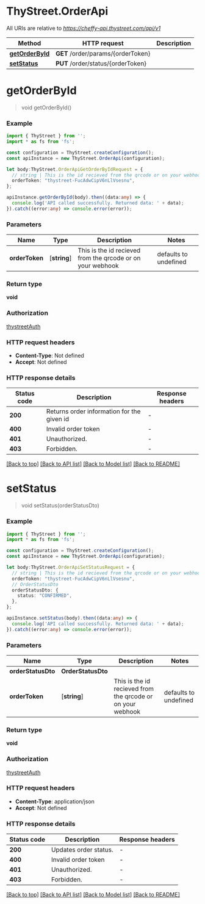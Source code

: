 # ThyStreet.OrderApi

All URIs are relative to *https://cheffy-api.thystreet.com/api/v1*

Method | HTTP request | Description
------------- | ------------- | -------------
[**getOrderById**](OrderApi.md#getOrderById) | **GET** /order/params/{orderToken} | 
[**setStatus**](OrderApi.md#setStatus) | **PUT** /order/status/{orderToken} | 


# **getOrderById**
> void getOrderById()


### Example


```typescript
import { ThyStreet } from '';
import * as fs from 'fs';

const configuration = ThyStreet.createConfiguration();
const apiInstance = new ThyStreet.OrderApi(configuration);

let body:ThyStreet.OrderApiGetOrderByIdRequest = {
  // string | This is the id recieved from the qrcode or on your webhook
  orderToken: "thystreet-FucAdwCipV6nLlVsesnu",
};

apiInstance.getOrderById(body).then((data:any) => {
  console.log('API called successfully. Returned data: ' + data);
}).catch((error:any) => console.error(error));
```


### Parameters

Name | Type | Description  | Notes
------------- | ------------- | ------------- | -------------
 **orderToken** | [**string**] | This is the id recieved from the qrcode or on your webhook | defaults to undefined


### Return type

**void**

### Authorization

[thystreetAuth](README.md#thystreetAuth)

### HTTP request headers

 - **Content-Type**: Not defined
 - **Accept**: Not defined


### HTTP response details
| Status code | Description | Response headers |
|-------------|-------------|------------------|
**200** | Returns order information for the given id |  -  |
**400** | Invalid order token |  -  |
**401** | Unauthorized. |  -  |
**403** | Forbidden. |  -  |

[[Back to top]](#) [[Back to API list]](README.md#documentation-for-api-endpoints) [[Back to Model list]](README.md#documentation-for-models) [[Back to README]](README.md)

# **setStatus**
> void setStatus(orderStatusDto)


### Example


```typescript
import { ThyStreet } from '';
import * as fs from 'fs';

const configuration = ThyStreet.createConfiguration();
const apiInstance = new ThyStreet.OrderApi(configuration);

let body:ThyStreet.OrderApiSetStatusRequest = {
  // string | This is the id recieved from the qrcode or on your webhook
  orderToken: "thystreet-FucAdwCipV6nLlVsesnu",
  // OrderStatusDto
  orderStatusDto: {
    status: "CONFIRMED",
  },
};

apiInstance.setStatus(body).then((data:any) => {
  console.log('API called successfully. Returned data: ' + data);
}).catch((error:any) => console.error(error));
```


### Parameters

Name | Type | Description  | Notes
------------- | ------------- | ------------- | -------------
 **orderStatusDto** | **OrderStatusDto**|  |
 **orderToken** | [**string**] | This is the id recieved from the qrcode or on your webhook | defaults to undefined


### Return type

**void**

### Authorization

[thystreetAuth](README.md#thystreetAuth)

### HTTP request headers

 - **Content-Type**: application/json
 - **Accept**: Not defined


### HTTP response details
| Status code | Description | Response headers |
|-------------|-------------|------------------|
**200** | Updates order status. |  -  |
**400** | Invalid order token |  -  |
**401** | Unauthorized. |  -  |
**403** | Forbidden. |  -  |

[[Back to top]](#) [[Back to API list]](README.md#documentation-for-api-endpoints) [[Back to Model list]](README.md#documentation-for-models) [[Back to README]](README.md)


